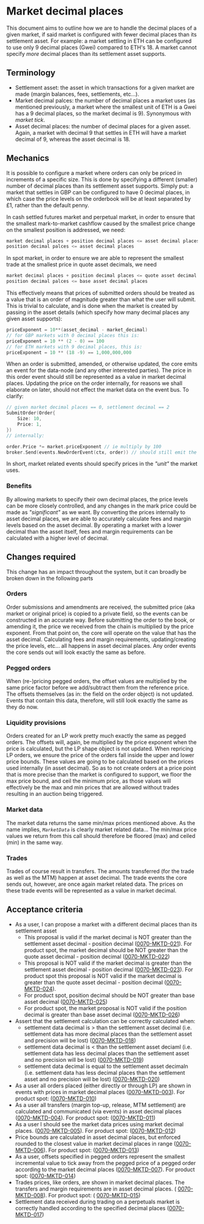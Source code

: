 # Market decimal places

This document aims to outline how we are to handle the decimal places of a given market, if said market is configured with fewer decimal places than its settlement asset. For example: a market settling in ETH can be configured to use only 9 decimal places (Gwei) compared to ETH's 18. A market cannot specify _more_ decimal places than its settlement asset supports.

## Terminology

- Settlement asset: the asset in which transactions for a given market are made (margin balances, fees, settlements, etc...).
- Market decimal palces: the number of decimal places a market uses (as mentioned previously, a market where the smallest unit of ETH is a Gwei has a 9 decimal places, so the market decimal is 9). Synonymous with _market tick_.
- Asset decimal places: the number of decimal places for a given asset. Again, a market with decimal 9 that settles in ETH will have a market decimal of 9, whereas the asset decimal is 18.

## Mechanics

It is possible to configure a market where orders can only be priced in increments of a specific size. This is done by specifying a different (smaller) number of decimal places than its settlement asset supports. Simply put: a market that settles in GBP can be configured to have 0 decimal places, in which case the price levels on the orderbook will be at least separated by £1, rather than the default penny.

In cash settled futures market and perpetual market, in order to ensure that the smallest mark-to-market cashflow caused by the smallest price change on the smallest position is addressed, we need:

```go
market decimal places + position decimal places <= asset decimal places
position decimal palces <= asset decimal places
```

In spot market, in order to ensure we are able to represent the smallest trade at the smallest price in quote asset decimals, we need

```go
market decimal places + position decimal places <= quote asset decimal places
position decimal palces <= base asset decimal places
```

This effectively means that prices of submitted orders should be treated as a value that is an order of magnitude greater than what the user will submit. This is trivial to calculate, and is done when the market is created by passing in the asset details (which specify how many decimal places any given asset supports):

```go
priceExponent = 10**(asset_decimal - market_decimal)
// for GBP markets with 0 decimal places this is:
priceExponent = 10 ** (2 - 0) == 100
// for ETH markets with 9 decimal places, this is:
priceExponent = 10 ** (18 -9) == 1,000,000,000
```

When an order is submitted, amended, or otherwise updated, the core emits an event for the data-node (and any other interested parties). The price in this order event should still be represented as a value in market decimal places. Updating the price on the order internally, for reasons we shall elaborate on later, should not effect the market data on the event bus. To clarify:

```go
// given market decimal places == 0, settlement decimal == 2
SubmitOrder(Order{
    Size: 10,
    Price: 1,
})
// internally:

order.Price *= market.priceExponent // ie multiply by 100
broker.Send(events.NewOrderEvent(ctx, order)) // should still emit the event where the order is priced at 1
```

In short, market related events should specify prices in the _"unit"_ the market uses.

### Benefits

By allowing markets to specify their own decimal places, the price levels can be more closely controlled, and any changes in the mark price could be made as _"significant"_ as we want. By converting the prices internally to asset decimal places, we are able to accurately calculate fees and margin levels based on the asset decimal. By operating a market with a lower decimal than the asset itself, fees and margin requirements can be calculated with a higher level of decimal.

## Changes required

This change has an impact throughout the system, but it can broadly be broken down in the following parts

### Orders

Order submissions and amendments are received, the submitted price (aka market or original price) is copied to a private field, so the events can be constructed in an accurate way. Before submitting the order to the book, or amending it, the price we received from the chain is multiplied by the price exponent. From that point on, the core will operate on the value that has the asset decimal. Calculating fees and margin requirements, updating/creating the price levels, etc... all happens in asset decimal places. Any order events the core sends out will look exactly the same as before.

### Pegged orders

When (re-)pricing pegged orders, the offset values are multiplied by the same price factor before we add/subtract them from the reference price. The offsets themselves (as in: the field on the order object) is not updated. Events that contain this data, therefore, will still look exactly the same as they do now.

### Liquidity provisions

Orders created for an LP work pretty much exactly the same as pegged orders. The offsets will, again, be multiplied by the price exponent when the price is calculated, but the LP shape object is not updated.
When repricing LP orders, we ensure the price of the orders fall inside the upper and lower price bounds. These values are going to be calculated based on the prices used internally (in asset decimal). So as to not create orders at a price point that is more precise than the market is configured to support, we floor the max price bound, and ceil the minimum price, as those values will effectively be the max and min prices that are allowed without trades resulting in an auction being triggered.

### Market data

The market data returns the same min/max prices mentioned above. As the name implies, _`MarketData`_ is clearly market related data... The min/max price values we return from this call should therefore be floored (max) and ceiled (min) in the same way.

### Trades

Trades of course result in transfers. The amounts transferred (for the trade as well as the MTM) happen at asset decimal. The trade events the core sends out, however, are once again market related data. The prices on these trade events will be represented as a value in market decimal.

## Acceptance criteria

- As a user, I can propose a market with a different decimal places than its settlement asset
  - This proposal is valid if the market decimal is NOT greater than the settlement asset decimal - position decimal (<a name="0070-MKTD-021" href="#0070-MKTD-021">0070-MKTD-021</a>). For product spot, the market decimal should be NOT greater than the quote asset decimal - position decimal (<a name="0070-MKTD-022" href="#0070-MKTD-022">0070-MKTD-022</a>)
  - This proposal is NOT valid if the market decimal is greater than the settlement asset decimal - position decimal (<a name="0070-MKTD-023" href="#0070-MKTD-023">0070-MKTD-023</a>). For product spot this proposal is NOT valid if the market decimal is greater than the quote asset decimal - position decimal (<a name="0070-MKTD-024" href="#0070-MKTD-024">0070-MKTD-024</a>).
  - For product spot, position decimal should be NOT greater than base asset decimal (<a name="0070-MKTD-025" href="#0070-MKTD-025">0070-MKTD-025</a>)
  - For product spot, the market proposal is NOT valid if the position decimal is greater than base asset decimal (<a name="0070-MKTD-026" href="#0070-MKTD-026">0070-MKTD-026</a>)
- Assert that the settlement calculation can be correctly calculated when:
  - settlement data decimal is > than the settlement asset decimal (i.e. settlement data has more decimal places than the settlement asset and precision will be lost) (<a name="0070-MKTD-018" href="#0070-MKTD-018">0070-MKTD-018</a>)
  - settlement data decimal is < than the settlement asset deciaml (i.e. settlement data has less decimal places than the settlement asset and no precision will be lost) (<a name="0070-MKTD-019" href="#0070-MKTD-019">0070-MKTD-019</a>)
  - settlement data decimal is equal to the settlement asset decimaln (i.e. settlement data has less decimal places than the settlement asset and no precision will be lost) (<a name="0070-MKTD-020" href="#0070-MKTD-020">0070-MKTD-020</a>)
- As a user all orders placed (either directly or through LP) are shown in events with prices in market decimal places (<a name="0070-MKTD-003" href="#0070-MKTD-003">0070-MKTD-003</a>). For product spot: (<a name="0070-MKTD-010" href="#0070-MKTD-010">0070-MKTD-010</a>)
- As a user all transfers (margin top-up, release, MTM settlement) are calculated and communicated (via events) in asset decimal places (<a name="0070-MKTD-004" href="#0070-MKTD-004">0070-MKTD-004</a>). For product spot: (<a name="0070-MKTD-011" href="#0070-MKTD-011">0070-MKTD-011</a>)
- As a user I should see the market data prices using market decimal places. (<a name="0070-MKTD-005" href="#0070-MKTD-005">0070-MKTD-005</a>). For product spot: (<a name="0070-MKTD-012" href="#0070-MKTD-012">0070-MKTD-012</a>)
- Price bounds are calculated in asset decimal places, but enforced rounded to the closest value in market decimal places in range (<a name="0070-MKTD-006" href="#0070-MKTD-006">0070-MKTD-006</a>). For product spot: (<a name="0070-MKTD-013" href="#0070-MKTD-013">0070-MKTD-013</a>)
- As a user, offsets specified in pegged orders represent the smallest incremental value to tick away from the pegged price of a pegged order according to the market decimal places (<a name="0070-MKTD-007" href="#0070-MKTD-007">0070-MKTD-007</a>). For product spot: (<a name="0070-MKTD-014" href="#0070-MKTD-014">0070-MKTD-014</a>)
- Trades prices, like orders, are shown in market decimal places. The transfers and margin requirements are in asset decimal places. ( <a name="0070-MKTD-008" href="#0070-MKTD-008">0070-MKTD-008</a>). For product spot: ( <a name="0070-MKTD-015" href="#0070-MKTD-015">0070-MKTD-015</a>)
- Settlement data received during trading on a perpetuals market is correctly handled according to the specified decimal places (<a name="0070-MKTD-017" href="#0070-MKTD-017">0070-MKTD-017</a>)

